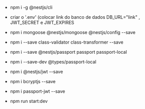 
- npm i -g @nestjs/cli
- criar o '.env' (colocar link do banco de dados DB_URL="link" , JWT_SECRET e JWT_EXPIRES
- npm i mongoose @nestjs/mongoose @nestjs/config --save
- npm i --save class-validator class-transformer --save
- npm i --save @nestjs/passport passport passport-local
- npm i --save-dev @types/passport-local
- npm i @nestjs/jwt --save
- npm i bcryptjs --save
- npm i passport-jwt --save

- npm run start:dev
